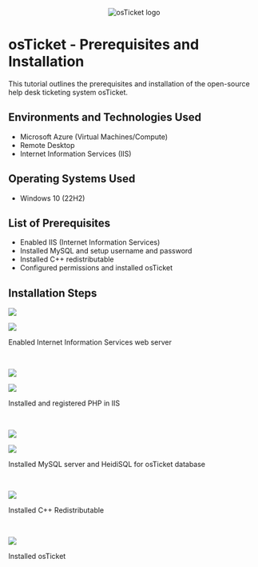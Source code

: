<p align="center">
<img src="https://i.imgur.com/Clzj7Xs.png" alt="osTicket logo"/>
</p>

<h1>osTicket - Prerequisites and Installation</h1>
This tutorial outlines the prerequisites and installation of the open-source help desk ticketing system osTicket.<br />

<h2>Environments and Technologies Used</h2>

- Microsoft Azure (Virtual Machines/Compute)
- Remote Desktop
- Internet Information Services (IIS)

<h2>Operating Systems Used</h2>

- Windows 10 (22H2)

<h2>List of Prerequisites</h2>

- Enabled IIS (Internet Information Services)
- Installed MySQL and setup username and password
- Installed C++ redistributable
- Configured permissions and installed osTicket

<h2>Installation Steps</h2>

<p>
<img src="https://github.com/timsherrell/osticket-prereqs/assets/144177449/dda6d761-63bd-4a9f-8ca6-c68d3a52f574"/>
</p>
<p>
  <img src="https://github.com/timsherrell/osticket-prereqs/assets/144177449/2c26b2bf-dcb0-48f7-af7e-ffacf21aeb30" />
</p>
<p>
Enabled Internet Information Services web server 
</p>
<br />

<p>
  <img src="https://github.com/timsherrell/osticket-prereqs/assets/144177449/dbdb59b5-4c7b-40f1-90ad-e17c736d55ee" />
</p>
<p>
  <img src="![image](https://github.com/timsherrell/osticket-prereqs/assets/144177449/83378b0b-b5e3-4557-8b42-f6b66f0a68a2)
" />
</p>
<p>
  Installed and registered PHP in IIS
</p>
<br />

<p>
<img src="https://github.com/timsherrell/osticket-prereqs/assets/144177449/4944daf1-b712-4324-9ca6-667789536aad"/>
</p>
<p>
  <img src="https://github.com/timsherrell/osticket-prereqs/assets/144177449/d13a8e73-7628-4878-ae31-d171d642d5f3" />
</p>
<p>
Installed MySQL server and HeidiSQL for osTicket database
</p>
<br />

<p>
<img src="https://github.com/timsherrell/osticket-prereqs/assets/144177449/08f24a02-75db-4f55-b816-06fc68034d61" />
</p>
<p>
Installed C++ Redistributable
</p>
<br />

<p>
  <img src="https://github.com/timsherrell/osticket-prereqs/assets/144177449/5d9754b6-7243-4011-9224-a7418664b961" />
</p>
Installed osTicket
<p>
  
</p>
